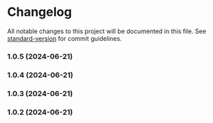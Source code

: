 # Changelog

All notable changes to this project will be documented in this file. See [standard-version](https://github.com/conventional-changelog/standard-version) for commit guidelines.

### 1.0.5 (2024-06-21)

### 1.0.4 (2024-06-21)

### 1.0.3 (2024-06-21)

### 1.0.2 (2024-06-21)
